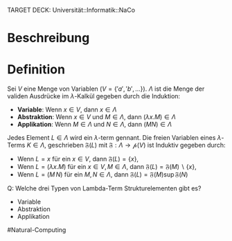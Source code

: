 TARGET DECK: Universität::Informatik::NaCo

# Beschreibung


# Definition
Sei $V$ eine Menge von Variablen ($V = \{'a', 'b', ...\}$). $\Lambda$ ist die Menge der validen Ausdrücke im $\lambda$-Kalkül gegeben durch die Induktion:
- **Variable**: Wenn $x \in V$, dann $x \in \Lambda$
- **Abstraktion**: Wenn $x \in V$ und $M \in \Lambda$, dann $(\lambda x. M) \in \Lambda$
- **Applikation**: Wenn $M \in \Lambda$ und $N \in \Lambda$, dann $(MN)\in \Lambda$

Jedes Element $L \in \Lambda$ wird ein $\lambda$-term gennant. Die freien Variablen eines $\lambda$-Terms $K\in\Lambda$, geschrieben $\mathfrak{F}(L)$ mit $\mathfrak{F}: \Lambda \to \mathscr{p}(V)$ ist Induktiv gegeben durch:
- Wenn $L=x$ für ein $x \in V$, dann $\mathfrak F (L) = \{x\}$,
- Wenn $L = (\lambda x. M)$ für ein $x \in V, M \in \Lambda$, dann $\mathfrak{F}(L) = \mathfrak{F}(M) \backslash \{x\}$,
- Wenn $L = (M \, N)$ für ein $M, N \in \Lambda$, dann $\mathfrak{F}(L) = \mathfrak{F}(M) \sup \mathfrak{F}(N)$

Q: Welche drei Typen von Lambda-Term Strukturelementen gibt es?
- Variable
- Abstraktion
- Applikation


#Natural-Computing 
